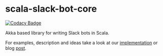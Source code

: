 # scala-slack-bot-core

[![Codacy Badge](https://www.codacy.com/project/badge/fa1e21dc6de24e0cb5286e7579e0698d)](https://www.codacy.com/app/pjazdzewski1990/scala-slack-bot-core)

Akka based library for writing Slack bots in Scala. 

For examples, description and ideas take a look at our [implementation](https://github.com/ScalaConsultants/scala-slack-bot) or blog [post](http://blog.scalac.io/2015/07/16/slack.html).
